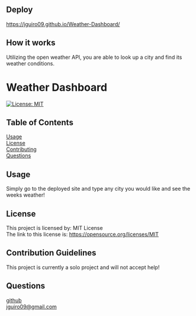 ## Deploy

https://jguiro09.github.io/Weather-Dashboard/

## How it works

Utilizing the open weather API, you are able to look up a city and find its weather conditions.

# Weather Dashboard

  [![License: MIT](https://img.shields.io/badge/License-MIT-yellow.svg)](https://opensource.org/licenses/MIT)

## Table of Contents

[Usage](#Usage)  
[License](#License)  
[Contributing](#Contribution-Guidelines)  
[Questions](#Questions)  

## Usage

Simply go to the deployed site and type any city you would like and see the weeks weather!

## License

  This project is licensed by: MIT License  
  The link to this license is: https://opensource.org/licenses/MIT

## Contribution Guidelines

This project is currently a solo project and will not accept help!

## Questions

[github](https://github.com/jguiro09)  
jguiro09@gmail.com  
